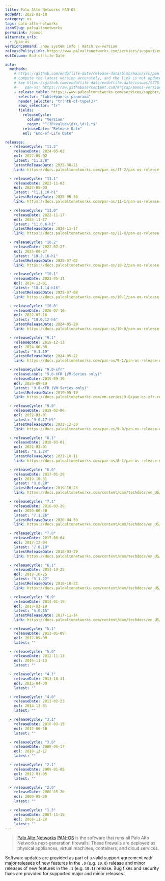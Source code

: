 ```yaml
---
title: Palo Alto Networks PAN-OS
addedAt: 2022-01-10
category: os
tags: palo-alto-networks
iconSlug: paloaltonetworks
permalink: /panos
alternate_urls:
  - /pan-os
versionCommand: show system info | match sw-version
releasePolicyLink: https://www.paloaltonetworks.com/services/support/end-of-life-announcements/end-of-life-summary
eolColumn: End-of-life Date

auto:
  methods:
    # https://github.com/endoflife-date/release-data/blob/main/src/pan-os.py works great, but the update-product-data.py script does not
    # compute the latest version accurately, and the link is not updated either. So we better disable this for now.
    # See https://github.com/endoflife-date/endoflife.date/issues/5775.
    #-   pan-os: https://raw.githubusercontent.com/mrjcap/panos-versions/master/PaloAltoVersions.json
    - release_table: https://www.paloaltonetworks.com/services/support/end-of-life-announcements/end-of-life-summary
      selector: "table#pan-os-panorama"
      header_selector: "tr:nth-of-type(3)"
      rows_selector: "tr"
      fields:
        releaseCycle:
          column: "Version"
          regex: '^(?P<value>\d+\.\d+).*$'
        releaseDate: "Release Date"
        eol: "End-of-Life Date"

releases:
  - releaseCycle: "11.2"
    releaseDate: 2024-05-02
    eol: 2027-05-02
    latest: "11.2.8"
    latestReleaseDate: 2025-08-21
    link: https://docs.paloaltonetworks.com/pan-os/11-2/pan-os-release-notes/pan-os-11-2-8-known-and-addressed-issues/pan-os-11-2-8-addressed-issues

  - releaseCycle: "11.1"
    releaseDate: 2023-11-03
    eol: 2027-05-03
    latest: "11.1.10-h1"
    latestReleaseDate: 2025-06-30
    link: https://docs.paloaltonetworks.com/pan-os/11-1/pan-os-release-notes/pan-os-11-1-10-known-and-addressed-issues/pan-os-11-1-10-h1-addressed-issues

  - releaseCycle: "11.0"
    releaseDate: 2022-11-17
    eol: 2024-11-17
    latest: "11.0.6-h1"
    latestReleaseDate: 2024-11-17
    link: https://docs.paloaltonetworks.com/pan-os/11-0/pan-os-release-notes/pan-os-11-0-6-known-and-addressed-issues/pan-os-11-0-6-h1-addressed-issues

  - releaseCycle: "10.2"
    releaseDate: 2022-02-27
    eol: 2025-08-27
    latest: "10.2.16-h1"
    latestReleaseDate: 2025-07-02
    link: https://docs.paloaltonetworks.com/pan-os/10-2/pan-os-release-notes/pan-os-10-2-16-known-and-addressed-issues/pan-os-10-2-16-h1-addressed-issues

  - releaseCycle: "10.1"
    releaseDate: 2021-05-31
    eol: 2024-12-01
    latest: "10.1.14-h16"
    latestReleaseDate: 2025-07-08
    link: https://docs.paloaltonetworks.com/pan-os/10-1/pan-os-release-notes/pan-os-10-1-14-known-and-addressed-issues/pan-os-10-1-14-h16-addressed-issues

  - releaseCycle: "10.0"
    releaseDate: 2020-07-16
    eol: 2022-07-16
    latest: "10.0.12-h6"
    latestReleaseDate: 2024-05-29
    link: https://docs.paloaltonetworks.com/pan-os/10-0/pan-os-release-notes/pan-os-10-0-addressed-issues/pan-os-10-0-12-h6-addressed-issues

  - releaseCycle: "9.1"
    releaseDate: 2019-12-13
    eol: 2024-06-30
    latest: "9.1.19"
    latestReleaseDate: 2024-05-22
    link: https://docs.paloaltonetworks.com/pan-os/9-1/pan-os-release-notes/pan-os-9-1-addressed-issues/pan-os-9-1-19-addressed-issues

  - releaseCycle: "9.0-xfr"
    releaseLabel: "9.0-XFR (VM-Series only)"
    releaseDate: 2019-09-19
    eol: 2020-09-19
    latest: "9.0-XFR (VM-Series only)"
    latestReleaseDate: 2019-09-19
    link: https://docs.paloaltonetworks.com/vm-series/9-0/pan-os-xfr-release-notes/pan-os-90-xfr/pan-os-9-0-xfr-addressed-issues

  - releaseCycle: "9.0"
    releaseDate: 2019-02-06
    eol: 2022-03-01
    latest: "9.0.17-h5"
    latestReleaseDate: 2023-12-30
    link: https://docs.paloaltonetworks.com/pan-os/9-0/pan-os-release-notes/pan-os-9-0-addressed-issues/pan-os-9-0-17-h5-addressed-issues

  - releaseCycle: "8.1"
    releaseDate: 2018-03-01
    eol: 2022-03-01
    latest: "8.1.24"
    latestReleaseDate: 2022-10-11
    link: https://docs.paloaltonetworks.com/pan-os/8-1/pan-os-release-notes/pan-os-8-1-addressed-issues/pan-os-8-1-24-addressed-issues

  - releaseCycle: "8.0"
    releaseDate: 2017-01-29
    eol: 2019-10-31
    latest: "8.0.20"
    latestReleaseDate: 2019-10-23
    link: https://docs.paloaltonetworks.com/content/dam/techdocs/en_US/pdf/pan-os/8-0/pan-os-release-notes/pan-os-release-notes.pdf

  - releaseCycle: "7.1"
    releaseDate: 2016-03-29
    eol: 2020-06-30
    latest: "7.1.26"
    latestReleaseDate: 2020-04-30
    link: https://docs.paloaltonetworks.com/content/dam/techdocs/en_US/pdf/pan-os/7-1/pan-os-release-notes/pan-os-release-notes.pdf

  - releaseCycle: "7.0"
    releaseDate: 2015-06-04
    eol: 2017-12-04
    latest: "7.0.19"
    latestReleaseDate: 2018-03-29
    link: https://docs.paloaltonetworks.com/content/dam/techdocs/en_US/pdf/eol/pan-os-70-release-notes.pdf

  - releaseCycle: "6.1"
    releaseDate: 2014-10-25
    eol: 2018-10-25
    latest: "6.1.22"
    latestReleaseDate: 2018-10-22
    link: https://docs.paloaltonetworks.com/content/dam/techdocs/en_US/pdf/eol/pan-os-61-release-notes.pdf

  - releaseCycle: "6.0"
    releaseDate: 2014-01-19
    eol: 2017-03-19
    latest: "6.0.15"
    latestReleaseDate: 2017-11-14
    link: https://docs.paloaltonetworks.com/content/dam/techdocs/en_US/pdf/eol/pan-os-60-release-notes.pdf

  - releaseCycle: "5.1"
    releaseDate: 2013-05-09
    eol: 2017-05-09
    latest: ""

  - releaseCycle: "5.0"
    releaseDate: 2012-11-13
    eol: 2016-11-13
    latest: ""

  - releaseCycle: "4.1"
    releaseDate: 2011-10-31
    eol: 2015-04-30
    latest: ""

  - releaseCycle: "4.0"
    releaseDate: 2011-02-22
    eol: 2014-12-31
    latest: ""

  - releaseCycle: "3.1"
    releaseDate: 2010-03-15
    eol: 2013-06-30
    latest: ""

  - releaseCycle: "3.0"
    releaseDate: 2009-06-17
    eol: 2010-12-17
    latest: ""

  - releaseCycle: "2.1"
    releaseDate: 2009-01-05
    eol: 2012-01-05
    latest: ""

  - releaseCycle: "2.0"
    releaseDate: 2008-05-20
    eol: 2009-05-20
    latest: ""

  - releaseCycle: "1.3"
    releaseDate: 2007-11-15
    eol: 2008-11-20
    latest: ""
---
```


> [Palo Alto Networks](https://www.paloaltonetworks.com/) [PAN-OS](https://docs.paloaltonetworks.com/pan-os)
> is the software that runs all Palo Alto Networks next-generation firewalls. These firewalls are
> deployed as physical appliances, virtual machines, containers, and cloud services.

Software updates are provided as part of a valid support agreement with major releases of new
features in the `.0` (e.g. `10.0`) release and minor releases of new features in the `.1` (e.g.
`10.1`) release. Bug fixes and security fixes are provided for supported major and minor releases.
